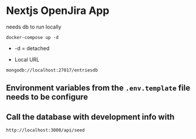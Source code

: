 # Nextjs OpenJira App 
needs db to run locally 

``` docker-compose up -d ```

* -d = detached

* Local URL

``` mongodb://localhost:27017/entriesdb ```

## Environment variables from the ``` .env.template ``` file needs to be configure

## Call the database with development info with

``` http://localhost:3000/api/seed ```